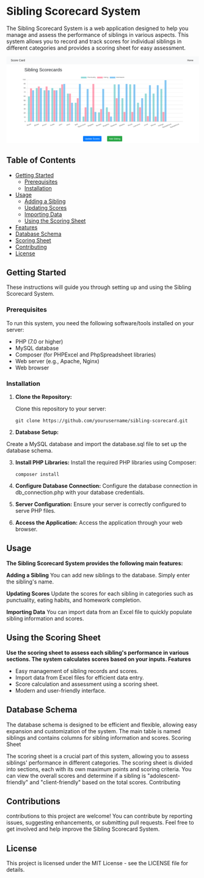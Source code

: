 # Sibling Scorecard System

The Sibling Scorecard System is a web application designed to help you manage and assess the performance of siblings in various aspects. This system allows you to record and track scores for individual siblings in different categories and provides a scoring sheet for easy assessment.

![Screenshots of the Sibling Scorecard System](./screenshots/dashboard_view.png)

## Table of Contents

- [Getting Started](#getting-started)
  - [Prerequisites](#prerequisites)
  - [Installation](#installation)
- [Usage](#usage)
  - [Adding a Sibling](#adding-a-sibling)
  - [Updating Scores](#updating-scores)
  - [Importing Data](#importing-data)
  - [Using the Scoring Sheet](#using-the-scoring-sheet)
- [Features](#features)
- [Database Schema](#database-schema)
- [Scoring Sheet](#scoring-sheet)
- [Contributing](#contributing)
- [License](#license)

## Getting Started

These instructions will guide you through setting up and using the Sibling Scorecard System.

### Prerequisites

To run this system, you need the following software/tools installed on your server:

- PHP (7.0 or higher)
- MySQL database
- Composer (for PHPExcel and PhpSpreadsheet libraries)
- Web server (e.g., Apache, Nginx)
- Web browser

### Installation

1. **Clone the Repository:**

   Clone this repository to your server:

   ```shell
   git clone https://github.com/yourusername/sibling-scorecard.git
   
2. **Database Setup:**

Create a MySQL database and import the database.sql file to set up the database schema.

3. **Install PHP Libraries:**
   Install the required PHP libraries using Composer:

   ```shell
   composer install

4. **Configure Database Connection:**
   Configure the database connection in db_connection.php with your database credentials.

5. **Server Configuration:**
   Ensure your server is correctly configured to serve PHP files.

6. **Access the Application:**
   Access the application through your web browser.

## Usage
**The Sibling Scorecard System provides the following main features:**

  **Adding a Sibling**
  You can add new siblings to the database. Simply enter the sibling's name.
  
  **Updating Scores**
  Update the scores for each sibling in categories such as punctuality, eating habits, and homework completion.

  **Importing Data**
  You can import data from an Excel file to quickly populate sibling information and scores.

## Using the Scoring Sheet
**Use the scoring sheet to assess each sibling's performance in various sections. The system calculates scores based on your inputs.
Features**

  * Easy management of sibling records and scores.
  * Import data from Excel files for efficient data entry.
  * Score calculation and assessment using a scoring sheet.
  * Modern and user-friendly interface.

## Database Schema

The database schema is designed to be efficient and flexible, allowing easy expansion and customization of the system. The main table is named siblings and contains columns for sibling information and scores.
Scoring Sheet

The scoring sheet is a crucial part of this system, allowing you to assess siblings' performance in different categories. The scoring sheet is divided into sections, each with its own maximum points and scoring criteria. You can view the overall scores and determine if a sibling is "adolescent-friendly" and "client-friendly" based on the total scores.
Contributing

## Contributions

contributions to this project are welcome! You can contribute by reporting issues, suggesting enhancements, or submitting pull requests. Feel free to get involved and help improve the Sibling Scorecard System.

## License

This project is licensed under the MIT License - see the LICENSE file for details.


